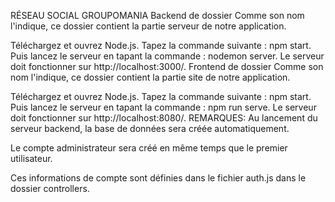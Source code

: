RÉSEAU SOCIAL GROUPOMANIA
Backend de dossier
Comme son nom l'indique, ce dossier contient la partie serveur de notre application.

Téléchargez et ouvrez Node.js.
Tapez la commande suivante : npm start.
Puis lancez le serveur en tapant la commande : nodemon server.
Le serveur doit fonctionner sur http://localhost:3000/.
Frontend de dossier
Comme son nom l'indique, ce dossier contient la partie site de notre application.

Téléchargez et ouvrez Node.js.
Tapez la commande suivante : npm start.
Puis lancez le serveur en tapant la commande : npm run serve.
Le serveur doit fonctionner sur http://localhost:8080/.
REMARQUES:
Au lancement du serveur backend, la base de données sera créée automatiquement.

Le compte administrateur sera créé en même temps que le premier utilisateur.

Ces informations de compte sont définies dans le fichier  auth.js dans le dossier controllers.

